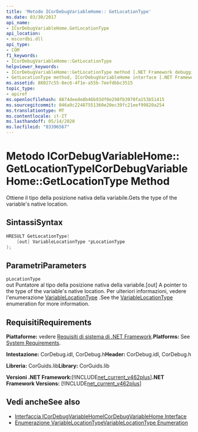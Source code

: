 ```yaml
---
title: 'Metodo ICorDebugVariableHome:: GetLocationType'
ms.date: 03/30/2017
api_name:
- ICorDebugVariableHome.GetLocationType
api_location:
- mscordbi.dll
api_type:
- COM
f1_keywords:
- ICorDebugVariableHome::GetLocationType
helpviewer_keywords:
- ICorDebugVariableHome::GetLocationType method [.NET Framework debugging]
- GetLocationType method, ICorDebugVariableHome interface [.NET Framework debugging]
ms.assetid: 88027c55-8ec6-4f1e-a55b-7eefdbbc3515
topic_type:
- apiref
ms.openlocfilehash: 8874deede8b46b93df0e298fb3970fa153b51415
ms.sourcegitcommit: 046a9c22487551360e20ec39fc21eef99820a254
ms.translationtype: MT
ms.contentlocale: it-IT
ms.lasthandoff: 05/14/2020
ms.locfileid: "83396567"
---
```

# <a name="icordebugvariablehomegetlocationtype-method"></a><span data-ttu-id="45a44-102">Metodo ICorDebugVariableHome:: GetLocationType</span><span class="sxs-lookup"><span data-stu-id="45a44-102">ICorDebugVariableHome::GetLocationType Method</span></span>
<span data-ttu-id="45a44-103">Ottiene il tipo della posizione nativa della variabile.</span><span class="sxs-lookup"><span data-stu-id="45a44-103">Gets the type of the variable's native location.</span></span>  
  
## <a name="syntax"></a><span data-ttu-id="45a44-104">Sintassi</span><span class="sxs-lookup"><span data-stu-id="45a44-104">Syntax</span></span>  
  
```cpp  
HRESULT GetLocationType(  
    [out] VariableLocationType *pLocationType  
);  
```  
  
## <a name="parameters"></a><span data-ttu-id="45a44-105">Parametri</span><span class="sxs-lookup"><span data-stu-id="45a44-105">Parameters</span></span>  
 `pLocationType`  
 <span data-ttu-id="45a44-106">out Puntatore al tipo della posizione nativa della variabile.</span><span class="sxs-lookup"><span data-stu-id="45a44-106">[out] A pointer to the type of the variable's native location.</span></span>  <span data-ttu-id="45a44-107">Per ulteriori informazioni, vedere l'enumerazione [VariableLocationType](variablelocationtype-enumeration.md) .</span><span class="sxs-lookup"><span data-stu-id="45a44-107">See the [VariableLocationType](variablelocationtype-enumeration.md) enumeration for more information.</span></span>  
  
## <a name="requirements"></a><span data-ttu-id="45a44-108">Requisiti</span><span class="sxs-lookup"><span data-stu-id="45a44-108">Requirements</span></span>  
 <span data-ttu-id="45a44-109">**Piattaforme:** vedere [Requisiti di sistema di .NET Framework](../../get-started/system-requirements.md).</span><span class="sxs-lookup"><span data-stu-id="45a44-109">**Platforms:** See [System Requirements](../../get-started/system-requirements.md).</span></span>  
  
 <span data-ttu-id="45a44-110">**Intestazione:** CorDebug.idl, CorDebug.h</span><span class="sxs-lookup"><span data-stu-id="45a44-110">**Header:** CorDebug.idl, CorDebug.h</span></span>  
  
 <span data-ttu-id="45a44-111">**Libreria:** CorGuids.lib</span><span class="sxs-lookup"><span data-stu-id="45a44-111">**Library:** CorGuids.lib</span></span>  
  
 <span data-ttu-id="45a44-112">**Versioni .NET Framework:**[!INCLUDE[net_current_v462plus](../../../../includes/net-current-v462plus-md.md)]</span><span class="sxs-lookup"><span data-stu-id="45a44-112">**.NET Framework Versions:** [!INCLUDE[net_current_v462plus](../../../../includes/net-current-v462plus-md.md)]</span></span>  
  
## <a name="see-also"></a><span data-ttu-id="45a44-113">Vedi anche</span><span class="sxs-lookup"><span data-stu-id="45a44-113">See also</span></span>

- [<span data-ttu-id="45a44-114">Interfaccia ICorDebugVariableHome</span><span class="sxs-lookup"><span data-stu-id="45a44-114">ICorDebugVariableHome Interface</span></span>](icordebugvariablehome-interface.md)
- [<span data-ttu-id="45a44-115">Enumerazione VariableLocationType</span><span class="sxs-lookup"><span data-stu-id="45a44-115">VariableLocationType Enumeration</span></span>](variablelocationtype-enumeration.md)
